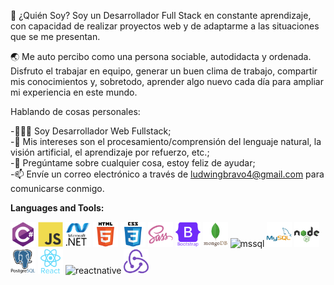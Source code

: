 🚀 ¿Quién Soy?
Soy un Desarrollador Full Stack en constante aprendizaje, con capacidad de realizar proyectos web y de adaptarme a las situaciones que se me presentan.

🌏 Me auto percibo como una persona sociable, autodidacta y ordenada. Disfruto el trabajar en equipo, generar un buen clima de trabajo, compartir mis conocimientos y, sobretodo, aprender algo nuevo cada día para ampliar mi experiencia en este mundo.


Hablando de cosas personales:

-👨🏽‍💻 Soy Desarrollador Web Fullstack;<br>
-🤔 Mis intereses son el procesamiento/comprensión del lenguaje natural, la visión artificial, el aprendizaje por refuerzo, etc.;<br>
-💬 Pregúntame sobre cualquier cosa, estoy feliz de ayudar;<br>
-📫 Envíe un correo electrónico a través de ludwingbravo4@gmail.com para comunicarse conmigo.



**Languages and Tools:**  

<img width="40" height="40" src="https://raw.githubusercontent.com/devicons/devicon/master/icons/csharp/csharp-original.svg" alt="csharp">
<img width="40" height="40" src="https://raw.githubusercontent.com/devicons/devicon/master/icons/javascript/javascript-original.svg" alt="javascript">
<img width="40" height="40" src="https://raw.githubusercontent.com/devicons/devicon/master/icons/dot-net/dot-net-original-wordmark.svg" alt="dotnet" >
<img width="40" height="40" src="https://raw.githubusercontent.com/devicons/devicon/master/icons/html5/html5-original-wordmark.svg" alt="html5">
<img  width="40" height="40" src="https://raw.githubusercontent.com/devicons/devicon/master/icons/css3/css3-original-wordmark.svg" alt="css3">
<img  width="40" height="40" src="https://raw.githubusercontent.com/devicons/devicon/master/icons/sass/sass-original.svg" alt="sass">
<img  width="40" height="40" src="https://raw.githubusercontent.com/devicons/devicon/master/icons/bootstrap/bootstrap-plain-wordmark.svg" alt="bootstrap">
<img  width="40" height="40" src="https://raw.githubusercontent.com/devicons/devicon/master/icons/mongodb/mongodb-original-wordmark.svg" alt="mongodb">
<img  width="40" height="40" src="https://www.svgrepo.com/show/303229/microsoft-sql-server-logo.svg" alt="mssql">
<img width="40" height="40" src="https://raw.githubusercontent.com/devicons/devicon/master/icons/mysql/mysql-original-wordmark.svg" alt="mysql">
<img width="40" height="40" src="https://raw.githubusercontent.com/devicons/devicon/master/icons/nodejs/nodejs-original-wordmark.svg" alt="nodejs">
<img  width="40" height="40" src="https://raw.githubusercontent.com/devicons/devicon/master/icons/postgresql/postgresql-original-wordmark.svg" alt="postgresql">
<img width="40" height="40" src="https://raw.githubusercontent.com/devicons/devicon/master/icons/react/react-original-wordmark.svg" alt="react">
<img width="40" height="40" src="https://reactnative.dev/img/header_logo.svg" alt="reactnative">
<img width="40" height="40" src="https://raw.githubusercontent.com/devicons/devicon/master/icons/redux/redux-original.svg" alt="redux"> 
